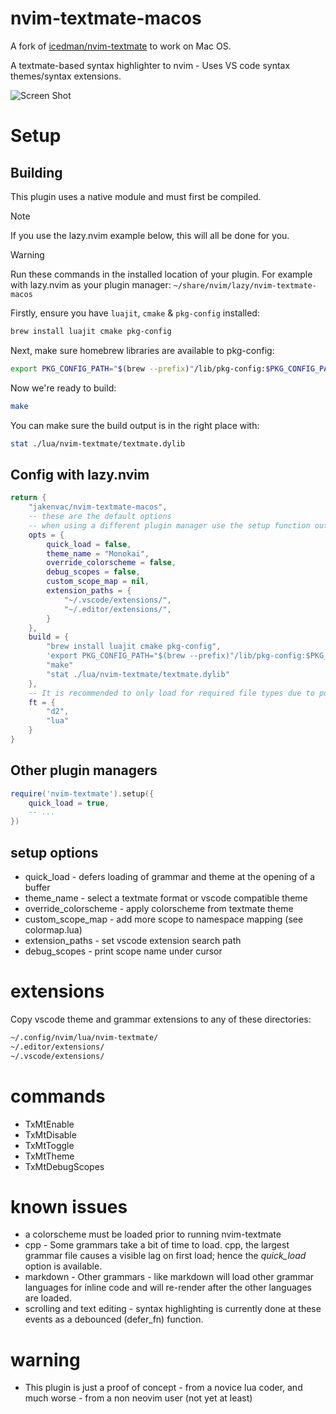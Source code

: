 # nvim-textmate-macos

A fork of [icedman/nvim-textmate]() to work on Mac OS.

A textmate-based syntax highlighter to nvim - Uses VS code syntax themes/syntax extensions.

![Screen Shot](https://raw.githubusercontent.com/jakenvac/nvim-textmate-macos/main/screenshots/Screenshot%20from%202022-08-18%2010-15-03.png)

# Setup

## Building

This plugin uses a native module and must first be compiled.

> [!NOTE]
> If you use the lazy.nvim example below, this will all be done for you.

> [!WARNING]
> Run these commands in the installed location of your plugin.
> For example with lazy.nvim as your plugin manager: `~/share/nvim/lazy/nvim-textmate-macos`

Firstly, ensure you have `luajit`, `cmake` & `pkg-config` installed:

```sh
brew install luajit cmake pkg-config
```

Next, make sure homebrew libraries are available to pkg-config:

```sh
export PKG_CONFIG_PATH="$(brew --prefix)"/lib/pkg-config:$PKG_CONFIG_PATH"
```

Now we're ready to build:

```sh
make
```

You can make sure the build output is in the right place with:
```sh
stat ./lua/nvim-textmate/textmate.dylib
```

## Config with lazy.nvim

```lua
return {
	"jakenvac/nvim-textmate-macos",
    -- these are the default options
    -- when using a different plugin manager use the setup function outlined below
	opts = {
        quick_load = false,
        theme_name = "Monokai",
        override_colorscheme = false,
        debug_scopes = false,
        custom_scope_map = nil,
        extension_paths = {
        	"~/.vscode/extensions/",
        	"~/.editor/extensions/",
        }
    },
    build = {
        "brew install luajit cmake pkg-config",
        'export PKG_CONFIG_PATH="$(brew --prefix)"/lib/pkg-config:$PKG_CONFIG_PATH',
        "make"
        "stat ./lua/nvim-textmate/textmate.dylib"
    },
    -- It is recommended to only load for required file types due to potential slowdown
    ft = {
        "d2",
        "lua"
    }
}
```

## Other plugin managers

```lua
require('nvim-textmate').setup({
    quick_load = true,
    -- ...
})
```

## setup options

- quick_load - defers loading of grammar and theme at the opening of a buffer
- theme_name - select a textmate format or vscode compatible theme
- override_colorscheme - apply colorscheme from textmate theme
- custom_scope_map - add more scope to namespace mapping (see colormap.lua)
- extension_paths - set vscode extension search path
- debug_scopes - print scope name under cursor

# extensions

Copy vscode theme and grammar extensions to any of these directories:

```sh
~/.config/nvim/lua/nvim-textmate/
~/.editor/extensions/
~/.vscode/extensions/
```

# commands

- TxMtEnable
- TxMtDisable
- TxMtToggle
- TxMtTheme
- TxMtDebugScopes

# known issues

- a colorscheme must be loaded prior to running nvim-textmate
- cpp - Some grammars take a bit of time to load. cpp, the largest grammar file causes a visible lag on first load; hence the _quick_load_ option is available.
- markdown - Other grammars - like markdown will load other grammar languages for inline code and will re-render after the other languages are loaded.
- scrolling and text editing - syntax highlighting is currently done at these events as a debounced (defer_fn) function.

# warning

- This plugin is just a proof of concept - from a novice lua coder, and much worse - from a non neovim user (not yet at least)
